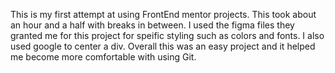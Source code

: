 This is my first attempt at using FrontEnd mentor projects. This took about an hour and a half with breaks in between. I used the figma files they granted me for this project for speific styling such as colors and fonts. I also used google to center a div. Overall this was an easy project and it helped me become more comfortable with using Git.
